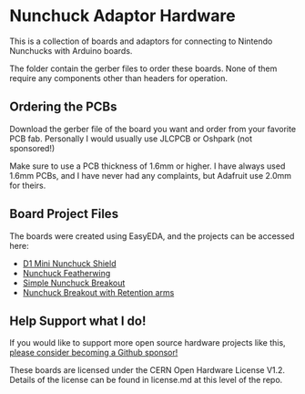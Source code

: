 # Nunchuck Adaptor Hardware

This is a collection of boards and adaptors for connecting to Nintendo Nunchucks with Arduino boards.

The folder contain the gerber files to order these boards. None of them require any components other than headers for operation.

## Ordering the PCBs

Download the gerber file of the board you want and order from your favorite PCB fab. Personally I would usually use JLCPCB or Oshpark (not sponsored!)

Make sure to use a PCB thickness of 1.6mm or higher. I have always used 1.6mm PCBs, and I have never had any complaints, but Adafruit use 2.0mm for theirs.

## Board Project Files

The boards were created using EasyEDA, and the projects can be accessed here:

- [D1 Mini Nunchuck Shield](https://oshwlab.com/ecenuig/d1-mini-breadboard-buddy_copy)
- [Nunchuck Featherwing](https://oshwlab.com/ecenuig/nunchuck-featherwing)
- [Simple Nunchuck Breakout](https://oshwlab.com/ecenuig/simple-nunchunk)
- [Nunchuck Breakout with Retention arms](https://oshwlab.com/ecenuig/nunchuckbreakoutwithret)

## Help Support what I do!

If you would like to support more open source hardware projects like this, [please consider becoming a Github sponsor!](https://github.com/sponsors/witnessmenow/)

These boards are licensed under the CERN Open Hardware License V1.2. Details of the license can be found in license.md at this level of the repo.
